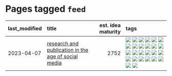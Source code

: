 # Pages tagged `feed`

|last_modified|title|est. idea maturity|tags
|:---|:---|---:|:---|
|2023-04-07|[research and publication in the age of social media](../research-and-social.md)|2752|[![](https://img.shields.io/badge/tag-arxiv-8a140)](../tags/arxiv.md) [![](https://img.shields.io/badge/tag-citation-83cbca)](../tags/citation.md) [![](https://img.shields.io/badge/tag-corrections-e33481)](../tags/corrections.md) [![](https://img.shields.io/badge/tag-credit-b59164)](../tags/credit.md) [![](https://img.shields.io/badge/tag-curation-2b1224)](../tags/curation.md) [![](https://img.shields.io/badge/tag-discoverability-869cae)](../tags/discoverability.md) [![](https://img.shields.io/badge/tag-discussion-3c7f53)](../tags/discussion.md) [![](https://img.shields.io/badge/tag-feed-22d494)](../tags/feed.md) [![](https://img.shields.io/badge/tag-git-90446b)](../tags/git.md) [![](https://img.shields.io/badge/tag-git-90446b)](../tags/git.md) [![](https://img.shields.io/badge/tag-historyofscience-35d2ce)](../tags/historyofscience.md) [![](https://img.shields.io/badge/tag-mastodon-8e95e2)](../tags/mastodon.md) [![](https://img.shields.io/badge/tag-openreview-be4650)](../tags/openreview.md) [![](https://img.shields.io/badge/tag-paperswithcode-3f3dc3)](../tags/paperswithcode.md) [![](https://img.shields.io/badge/tag-platform-cdef47)](../tags/platform.md) [![](https://img.shields.io/badge/tag-publication-95bed6)](../tags/publication.md) [![](https://img.shields.io/badge/tag-reproducibility-99b5f2)](../tags/reproducibility.md) [![](https://img.shields.io/badge/tag-research-d46ff4)](../tags/research.md) [![](https://img.shields.io/badge/tag-retractions-faa2fc)](../tags/retractions.md) [![](https://img.shields.io/badge/tag-search-1ee399)](../tags/search.md) [![](https://img.shields.io/badge/tag-socialmedia-49fd1a)](../tags/socialmedia.md) [![](https://img.shields.io/badge/tag-stackoverflow-6edb5)](../tags/stackoverflow.md) [![](https://img.shields.io/badge/tag-subscription-f1c85)](../tags/subscription.md) [![](https://img.shields.io/badge/tag-transparency-2229ca)](../tags/transparency.md) [![](https://img.shields.io/badge/tag-twitter-3b815)](../tags/twitter.md) [![](https://img.shields.io/badge/tag-validation-3b18a)](../tags/validation.md)|